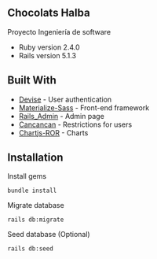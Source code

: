 ## Chocolats Halba
Proyecto Ingeniería de software

* Ruby version
	2.4.0
* Rails version
	5.1.3

## Built With

* [Devise](https://github.com/plataformatec/devise) - User authentication
* [Materialize-Sass](https://github.com/mkhairi/materialize-sass) - Front-end framework
* [Rails_Admin](https://github.com/sferik/rails_admin) - Admin page
* [Cancancan](https://github.com/CanCanCommunity/cancancan) - Restrictions for users
* [Chartjs-ROR](https://github.com/airblade/chartjs-ror) - Charts

## Installation
Install gems
```
bundle install
```
Migrate database
```
rails db:migrate
```
Seed database (Optional)
```
rails db:seed
```
